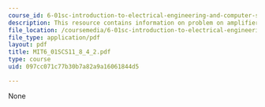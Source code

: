 ```yaml
---
course_id: 6-01sc-introduction-to-electrical-engineering-and-computer-science-i-spring-2011
description: This resource contains information on problem on amplifiers with offset.
file_location: /coursemedia/6-01sc-introduction-to-electrical-engineering-and-computer-science-i-spring-2011/097cc071c77b30b7a82a9a16061844d5_MIT6_01SCS11_8_4_2.pdf
file_type: application/pdf
layout: pdf
title: MIT6_01SCS11_8_4_2.pdf
type: course
uid: 097cc071c77b30b7a82a9a16061844d5

---
```

None